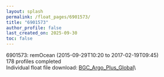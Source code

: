 ```yaml
---
layout: splash
permalink: /float_pages/6901573/
title: "6901573"
author_profile: false
last_created_on: 2025-09-30
toc: false
---
```

 
6901573: remOcean (2015-09-29T10:20 to 2017-02-19T09:45)\
178 profiles completed\
Individual float file download: [BGC_Argo_Plus_Global](https://ftp.soest.hawaii.edu/bgc_argo_plus/Individual_Floats/outliers_removed/6901573_Sprof_processed.nc)\
